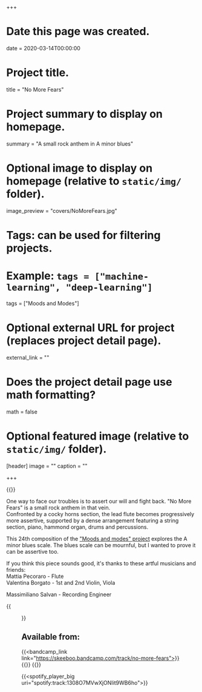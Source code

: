 +++
# Date this page was created.
date = 2020-03-14T00:00:00

# Project title.
title = "No More Fears"

# Project summary to display on homepage.
summary = "A small rock anthem in A minor blues"

# Optional image to display on homepage (relative to `static/img/` folder).
image_preview = "covers/NoMoreFears.jpg"

# Tags: can be used for filtering projects.
# Example: `tags = ["machine-learning", "deep-learning"]`
tags = ["Moods and Modes"]

# Optional external URL for project (replaces project detail page).
external_link = ""

# Does the project detail page use math formatting?
math = false

# Optional featured image (relative to `static/img/` folder).
[header]
image = ""
caption = ""

+++

{{<bandcamp title="No More Fears" track="2434422280" link="https://skeeboo.bandcamp.com/track/no-more-fears">}}

One way to face our troubles is to assert our will and fight back. "No More Fears" is a small rock anthem in that vein. <br/>
Confronted by a cocky horns section, the lead flute becomes progressively more assertive, supported by a dense arrangement featuring a string section, piano, hammond organ, drums and percussions. 

This 24th composition of the ["Moods and modes" project](/post/moods_and_modes) explores the A minor blues scale. The blues scale can be mournful, but I wanted to prove it can be assertive too.

If you think this piece sounds good, it's thanks to these artful musicians and friends: <br/>
Mattia Pecoraro - Flute <br/>
Valentina Borgato - 1st and 2nd Violin, Viola

Massimiliano Salvan - Recording Engineer

{{<figure src="/img/covers/NoMoreFears.jpg" width="320" link="https://distrokid.com/hyperfollow/skeeboo/no-more-fears" target="_blank">}}

## Available from:

{{<bandcamp_link link="https://skeeboo.bandcamp.com/track/no-more-fears">}}
{{<spotify link="https://spoti.fi/2UWk3BX">}}
{{<itunes link="https://music.apple.com/us/album/no-more-fears-single/1502707998">}}

{{<spotify_player_big uri="spotify:track:1308O7MVwXjONIit9WB6ho">}}